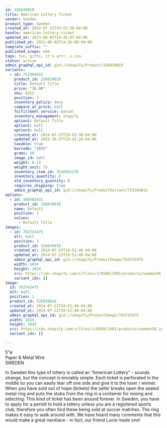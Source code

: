 ```yaml
---
id: 326839019
title: American Lottery Ticket
vendor: Sanden
product_type: Sweden
created_at: 2014-07-22T19:52:38-04:00
handle: american-lottery-ticket
updated_at: 2023-08-02T14:36:07-04:00
published_at: 2011-06-02T14:26:00-04:00
template_suffix: ""
published_scope: web
tags: fun, gifts, it's art!, x.ica
status: active
admin_graphql_api_id: gid://shopify/Product/326839019
variants:
  - id: 753304815
    product_id: 326839019
    title: Default Title
    price: "16.00"
    sku: K352
    position: 1
    inventory_policy: deny
    compare_at_price: null
    fulfillment_service: manual
    inventory_management: shopify
    option1: Default Title
    option2: null
    option3: null
    created_at: 2014-07-22T19:52:38-04:00
    updated_at: 2023-10-27T19:42:28-04:00
    taxable: true
    barcode: "1035"
    grams: 59
    image_id: null
    weight: 0.13
    weight_unit: lb
    inventory_item_id: 3516991238
    inventory_quantity: 0
    old_inventory_quantity: 0
    requires_shipping: true
    admin_graphql_api_id: gid://shopify/ProductVariant/753304815
options:
  - id: 386502431
    product_id: 326839019
    name: Default
    position: 1
    values:
      - Default Title
images:
  - id: 763743475
    alt: null
    position: 1
    product_id: 326839019
    created_at: 2014-07-22T19:52:40-04:00
    updated_at: 2014-07-22T19:52:40-04:00
    admin_graphql_api_id: gid://shopify/ProductImage/763743475
    width: 1024
    height: 1024
    src: https://cdn.shopify.com/s/files/1/0589/2901/products/sweden56.jpeg?v=1406073160
    variant_ids: []
image:
  id: 763743475
  alt: null
  position: 1
  product_id: 326839019
  created_at: 2014-07-22T19:52:40-04:00
  updated_at: 2014-07-22T19:52:40-04:00
  admin_graphql_api_id: gid://shopify/ProductImage/763743475
  width: 1024
  height: 1024
  src: https://cdn.shopify.com/s/files/1/0589/2901/products/sweden56.jpeg?v=1406073160
  variant_ids: []

---
```


5"ø  
Paper & Metal Wire  
SWEDEN

In Sweden this type of lottery is called an "American Lottery" - sounds strange, but the concept is enviably simple. Each ticket is perforated in the middle so you can easily tear off one side and give it to the loser / winner. When you have sold out of hope (tickets) the seller breaks open the sealed metal ring and puts the stubs from the ring in a container for mixing and selecting. This kind of ticket has been around forever. In Sweden, you have to apply for a permit to hold a lottery unless you are a registered sports club; therefore you often find these being sold at soccer matches. The ring makes it easy to walk around with. We have heard many comments that this would make a great necklace - in fact, our friend Lucie made one!